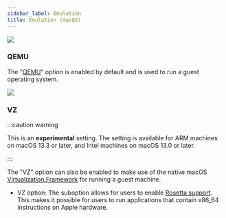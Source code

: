 ```yaml
---
sidebar_label: Emulation
title: Emulation (macOS)
---
```


 ![](https://suse-rancher-media.s3.amazonaws.com/desktop/v1.9/preferences/macOS_virtualMachine_tabEmulation.png)

### QEMU

The "[QEMU](https://www.qemu.org/documentation/)" option is enabled by default and is used to run a guest operating system.

 ![](https://suse-rancher-media.s3.amazonaws.com/desktop/v1.9/preferences/macOS_virtualMachine_tabEmulation_vz.png)

### VZ

:::caution warning

This is an **experimental** setting. The setting is available for ARM machines on  macOS 13.3 or later, and Intel machines on macOS 13.0 or later.

:::

The "VZ" option can also be enabled to make use of the native macOS [Virtualization.Framework](https://developer.apple.com/documentation/virtualization) for running a guest machine.

* VZ option:
The suboption allows for users to enable [Rosetta support](https://developer.apple.com/documentation/virtualization/running_intel_binaries_in_linux_vms_with_rosetta). This makes it possible for users to run applications that contain x86_64 instructions on Apple hardware.
